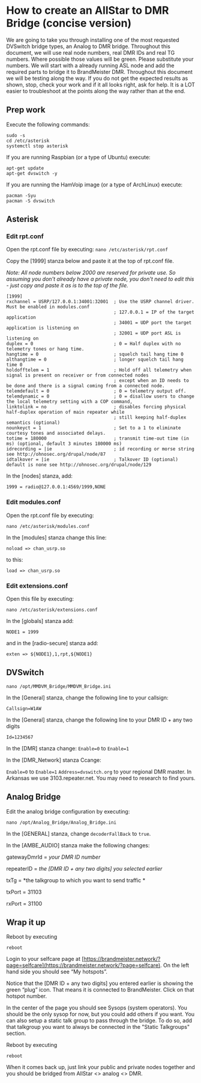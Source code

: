 

# How to create an AllStar to DMR Bridge (concise version)

We are going to take you through installing one of the most requested DVSwitch bridge types, an Analog to DMR bridge. Throughout this document, we will use real node numbers, real DMR IDs and real TG numbers. Where possible those values will be green. Please substitute your numbers. We will start with a already running ASL node and add the required parts to bridge it to BrandMeister DMR. Throughout this document we will be testing along the way. If you do not get the expected results as shown, stop, check your work and if it all looks right, ask for help. It is a LOT easier to troubleshoot at the points along the way rather than at the end. 

## Prep work
Execute the following commands:

    sudo -s  
    cd /etc/asterisk 
    systemctl stop asterisk
    
If you are running Raspbian (or a type of Ubuntu) execute:

    apt-get update
    apt-get dvswitch -y
    
If you are running the HamVoip image (or a type of ArchLinux) execute:

    pacman -Syu
    pacman -S dvswitch

## Asterisk

### Edit rpt.conf
Open the rpt.conf file by executing:
`nano /etc/asterisk/rpt.conf`

Copy the [1999] stanza below and paste it at the top of rpt.conf file. 

*Note: All node numbers below 2000 are reserved for private use. So assuming you don't already have a private node, you don't need to edit this - just copy and paste it as is to the top of the file.*

    [1999]
    rxchannel = USRP/127.0.0.1:34001:32001 	; Use the USRP channel driver. Must be enabled in modules.conf
											; 127.0.0.1 = IP of the target application
											; 34001 = UDP port the target application is listening on
											; 32001 = UDP port ASL is listening on
    duplex = 0 								; 0 = Half duplex with no telemetry tones or hang time.
    hangtime = 0 							; squelch tail hang time 0
    althangtime = 0 						; longer squelch tail hang time 0
    holdofftelem = 1 						; Hold off all telemetry when signal is present on receiver or from connected nodes
										    ; except when an ID needs to be done and there is a signal coming from a connected node.
    telemdefault = 0 						; 0 = telemetry output off.
    telemdynamic = 0 						; 0 = disallow users to change the local telemetry setting with a COP command,
    linktolink = no 						; disables forcing physical half-duplex operation of main repeater while
										    ; still keeping half-duplex semantics (optional)
    nounkeyct = 1 							; Set to a 1 to eliminate courtesy tones and associated delays.
    totime = 180000 						; transmit time-out time (in ms) (optional, default 3 minutes 180000 ms)
    idrecording = |ie 						; id recording or morse string see http://ohnosec.org/drupal/node/87
    idtalkover = |ie 						; Talkover ID (optional) default is none see http://ohnosec.org/drupal/node/129

In the [nodes] stanza, add: 

    1999 = radio@127.0.0.1:4569/1999,NONE 

### Edit modules.conf
Open the rpt.conf file by executing:

    nano /etc/asterisk/modules.conf 

In the [modules] stanza change this line: 

    noload => chan_usrp.so 

to this: 

    load => chan_usrp.so 

### Edit extensions.conf
Open this file by executing:

    nano /etc/asterisk/extensions.conf 

In the [globals] stanza add: 

    NODE1 = 1999 

and in the [radio-secure] stanza add: 

    exten => ${NODE1},1,rpt,${NODE1}

## DVSwitch

    nano /opt/MMDVM_Bridge/MMDVM_Bridge.ini 

In the [General] stanza, change the following line to your callsign: 

    Callsign=W1AW 

In the [General] stanza, change the following line to your DMR ID + any two digits

    Id=1234567

In the [DMR] stanza change:
`Enable=0` to `Enable=1`

In the [DMR_Network] stanza Ccange:

`Enable=0` to `Enable=1`
`Address=dvswitch.org` to your regional DMR master.  In Arkansas we use 3103.repeater.net.  You may need to research to find yours.

## Analog Bridge
Edit the analog bridge configuration by executing: 

    nano /opt/Analog_Bridge/Analog_Bridge.ini

In the [GENERAL] stanza, change `decoderFallBack` to `true`.

In the [AMBE_AUDIO] stanza make the following changes: 

gatewayDmrId = *your DMR ID number* 

repeaterID = *the [DMR ID + any two digits] you selected earlier*

txTg = *the talkgroup to which you want to send traffic * 

txPort = 31103 

rxPort = 31100

## Wrap it up
Reboot by executing

    reboot

Login to your selfcare page at [https://brandmeister.network/?page=selfcare](https://brandmeister.network/?page=selfcare). On the left hand side you should see “My hotspots”.

Notice that the [DMR ID + any two digits] you entered earlier is showing the green “plug” icon. That means it is connected to BrandMeister. Click on that hotspot number. 

In the center of the page you should see Sysops (system operators). You should be the only sysop for now, but you could add others if you want.  You can also setup a static talk group to pass through the bridge. To do so, add that talkgroup you want to always be connected in the "Static Talkgroups" section.

Reboot by executing

    reboot

When it comes back up, just link your public and private nodes together and you should be bridged from AllStar <> analog <> DMR.

